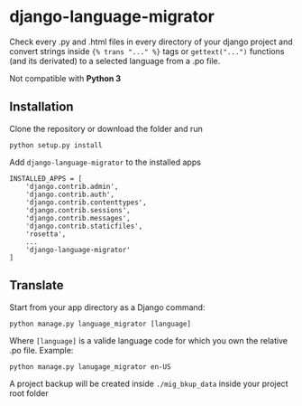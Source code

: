 # django-language-migrator
Check every .py and .html files in every directory of your django project and convert strings inside `{% trans "..." %}` tags or `gettext("...")` functions (and its derivated) to a selected language from a .po file.

Not compatible with **Python 3**

## Installation
Clone the repository or download the folder and run
```
python setup.py install
```

Add `django-language-migrator` to the installed apps
```
INSTALLED_APPS = [
    'django.contrib.admin',
    'django.contrib.auth',
    'django.contrib.contenttypes',
    'django.contrib.sessions',
    'django.contrib.messages',
    'django.contrib.staticfiles',
    'rosetta',
    ...
    'django-language-migrator'
]
```
## Translate
Start from your app directory as a Django command:
```
python manage.py language_migrator [language]
```
Where `[language]` is a valide language code for which you own the relative .po file. Example:
```
python manage.py lanugage_migrator en-US
```
A project backup will be created inside `./mig_bkup_data` inside your project root folder
